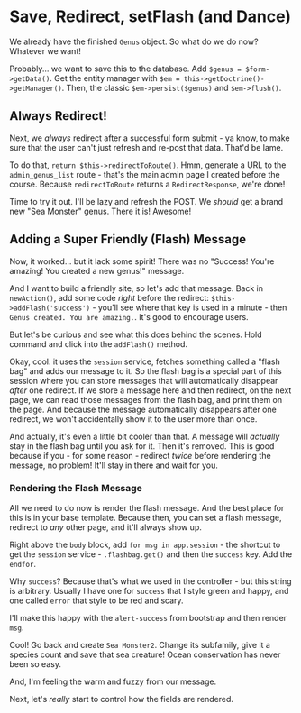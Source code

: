 # Save, Redirect, setFlash (and Dance)

We already have the finished `Genus` object. So what do we do now? Whatever we want!

Probably... we want to save this to the database. Add `$genus = $form->getData()`.
Get the entity manager with `$em = this->getDoctrine()->getManager()`. Then, the
classic `$em->persist($genus)` and `$em->flush()`.

## Always Redirect!

Next, we *always* redirect after a successful form submit - ya know, to make sure
that the user can't just refresh and re-post that data. That'd be lame.

To do that, `return $this->redirectToRoute()`. Hmm, generate a URL to the
`admin_genus_list` route - that's the main admin page I created before the
course. Because `redirectToRoute` returns a `RedirectResponse`, we're done!

Time to try it out. I'll be lazy and refresh the POST. We *should* get a brand
new "Sea Monster" genus. There it is! Awesome!

## Adding a Super Friendly (Flash) Message

Now, it worked... but it lack some spirit! There was no "Success! You're amazing! You
created a new genus!" message.

And I want to build a friendly site, so let's add that message. Back in `newAction()`,
add some code *right* before the redirect:
`$this->addFlash('success')` - you'll see where that key is used in a minute - then
`Genus created. You are amazing.`. It's good to encourage users.

But let's be curious and see what this does behind the scenes. Hold command and click
into the `addFlash()` method.

Okay, cool: it uses the `session` service, fetches something called a "flash bag"
and adds our message to it. So the flash bag is a special part of this session where
you can store messages that will automatically disappear *after* one redirect. If
we store a message here and then redirect, on the next page, we can read those
messages from the flash bag, and print them on the page. And because the message
automatically disappears after one redirect, we won't accidentally show it to the
user more than once.

And actually, it's even a little bit cooler than that. A message will *actually*
stay in the flash bag until you ask for it. Then it's removed. This is good because
if you - for some reason - redirect *twice* before rendering the message, no problem!
It'll stay in there and wait for you.

### Rendering the Flash Message

All we need to do now is render the flash message. And the best place for this is
in your base template. Because then, you can set a flash message, redirect to *any*
other page, and it'll always show up.

Right above the `body` block, add `for msg in app.session` - the shortcut to get
the `session` service - `.flashbag.get()` and then the `success` key. Add the `endfor`.

Why `success`? Because that's what we used in the controller - but this string is
arbitrary. Usually I have one for `success` that I style green and happy, and one
called `error` that style to be red and scary.

I'll make this happy with the `alert-success` from bootstrap and then render `msg`.

Cool! Go back and create `Sea Monster2`. Change its subfamily, give it a species
count and save that sea creature! Ocean conservation has never been so easy.

And, I'm feeling the warm and fuzzy from our message.

Next, let's *really* start to control how the fields are rendered.
